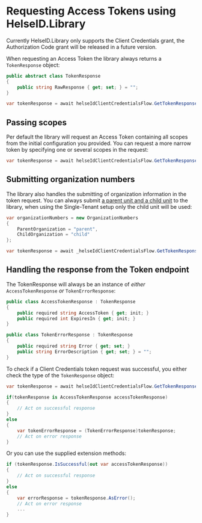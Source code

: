 # Requesting Access Tokens using HelseID.Library
Currently HelseID.Library only supports the Client Credentials grant, the Authorization Code grant will be released in a future version. 

When requesting an Access Token the library always returns a `TokenResponse` object:

```csharp
public abstract class TokenResponse
{
    public string RawResponse { get; set; } = "";
}

var tokenResponse = await helseIdClientCredentialsFlow.GetTokenResponseAsync();
```


## Passing scopes

Per default the library will request an Access Token containing all scopes from the initial configuration you provided. You can request a more narrow token by specifying one or several scopes in the request:

```csharp
var tokenResponse = await helseIdClientCredentialsFlow.GetTokenResponseAsync("scope1 scope2");
```

## Submitting organization numbers

The library also handles the submitting of organization information in the token request. You can always submit [a parent unit and a child unit](https://utviklerportal.nhn.no/informasjonstjenester/helseid/bruksmoenstre-og-eksempelkode/bruk-av-helseid/docs/tekniske-mekanismer/organisasjonsnumre_enmd) to the library, when using the Single-Tenant setup only the child unit will be used:

```csharp
var organizationNumbers = new OrganizationNumbers
{
    ParentOrganization = "parent", 
    ChildOrganization = "child"
};

var tokenResponse = await _helseIdClientCredentialsFlow.GetTokenResponseAsync(organizationNumbers);
```


## Handling the response from the Token endpoint
The TokenResponse will always be an instance of *either* `AccessTokenResponse` *or* `TokenErrorResponse`:

```csharp
public class AccessTokenResponse : TokenResponse
{
    public required string AccessToken { get; init; }
    public required int ExpiresIn { get; init; }
}

public class TokenErrorResponse : TokenResponse
{
    public required string Error { get; set; }
    public string ErrorDescription { get; set; } = "";
}
```

To check if a Client Credentials token request was successful, you either check the type of the `TokenResponse` object:


```csharp
var tokenResponse = await helseIdClientCredentialsFlow.GetTokenResponseAsync();

if(tokenResponse is AccessTokenResponse accessTokenResponse) 
{
    // Act on successful response
}
else 
{
    var tokenErrorResponse = (TokenErrorResponse)tokenResponse;
    // Act on error response
}
```

Or you can use the supplied extension methods:

```csharp
if (tokenResponse.IsSuccessful(out var accessTokenResponse))
{
    // Act on successful response
}
else
{
    var errorResponse = tokenResponse.AsError();
    // Act on error response
    ...
}

```


